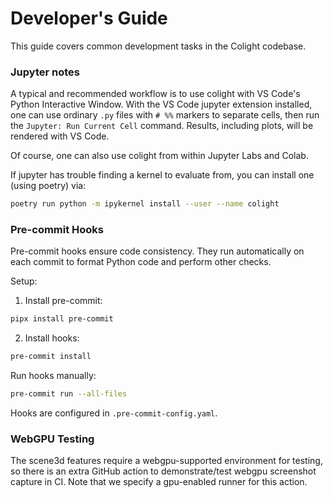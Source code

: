 # Developer's Guide

This guide covers common development tasks in the Colight codebase.

### Jupyter notes

A typical and recommended workflow is to use colight with VS Code's Python Interactive Window. With the VS Code jupyter extension installed, one can use ordinary `.py` files with `# %%` markers to separate cells, then run the `Jupyter: Run Current Cell` command. Results, including plots, will be rendered with VS Code.

Of course, one can also use colight from within Jupyter Labs and Colab.

If jupyter has trouble finding a kernel to evaluate from, you can install one (using poetry) via:

```bash
poetry run python -m ipykernel install --user --name colight
```

### Pre-commit Hooks

Pre-commit hooks ensure code consistency. They run automatically on each commit to format Python code and perform other checks.

Setup:

1. Install pre-commit:

```bash
pipx install pre-commit
```

2. Install hooks:

```bash
pre-commit install
```

Run hooks manually:

```bash
pre-commit run --all-files
```

Hooks are configured in `.pre-commit-config.yaml`.

### WebGPU Testing

The scene3d features require a webgpu-supported environment for testing, so there is an extra GitHub action to demonstrate/test webgpu screenshot capture in CI. Note that we specify a gpu-enabled runner for this action.

